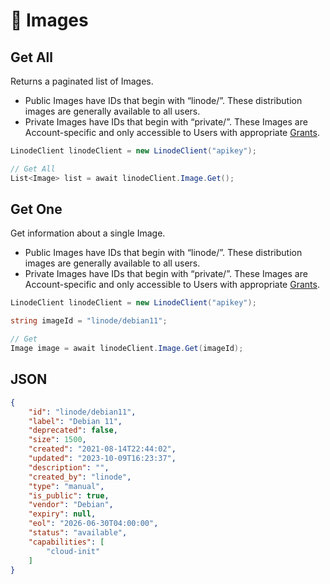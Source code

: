 # 📸 Images

## Get All

Returns a paginated list of Images.

* Public Images have IDs that begin with “linode/”. These distribution images are generally available to all users.
* Private Images have IDs that begin with “private/”. These Images are Account-specific and only accessible to Users with appropriate [Grants](https://www.linode.com/docs/api/account/#users-grants-view).

```csharp
LinodeClient linodeClient = new LinodeClient("apikey");

// Get All
List<Image> list = await linodeClient.Image.Get();
```

## Get One

Get information about a single Image.

* Public Images have IDs that begin with “linode/”. These distribution images are generally available to all users.
* Private Images have IDs that begin with “private/”. These Images are Account-specific and only accessible to Users with appropriate [Grants](https://www.linode.com/docs/api/account/#users-grants-view).

```csharp
LinodeClient linodeClient = new LinodeClient("apikey");

string imageId = "linode/debian11";

// Get
Image image = await linodeClient.Image.Get(imageId);
```

## JSON

```json
{
    "id": "linode/debian11",
    "label": "Debian 11",
    "deprecated": false,
    "size": 1500,
    "created": "2021-08-14T22:44:02",
    "updated": "2023-10-09T16:23:37",
    "description": "",
    "created_by": "linode",
    "type": "manual",
    "is_public": true,
    "vendor": "Debian",
    "expiry": null,
    "eol": "2026-06-30T04:00:00",
    "status": "available",
    "capabilities": [
        "cloud-init"
    ]
}
```
